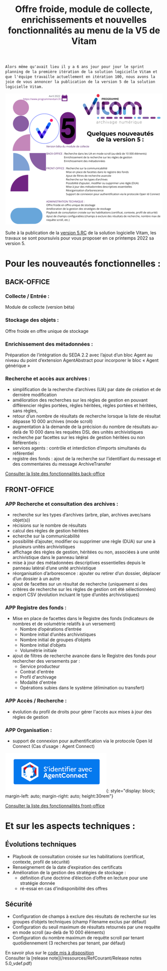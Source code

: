 ﻿---
layout: post
title: Offre froide, module de collecte, enrichissements et nouvelles fonctionnalités au menu de la V5 de Vitam
---

    Alors même qu'avait lieu il y a 6 ans jour pour jour le sprint planning de la première itération de la solution logicielle Vitam et que l'équipe travaille actuellement en itération 100, nous avons la joie de vous annoncer la publication de la version 5 de la solution logicielle Vitam.

![Logos](/public/images/v5-publication_58361219.png)

Suite à la publication de la [version 5.RC](http://www.programmevitam.fr/2021/12/03/Version-5-rc/) de la solution logicielle Vitam, les travaux se sont poursuivis pour vous proposer en ce printemps 2022 sa version 5.

# Pour les nouveautés fonctionnelles :
## BACK-OFFICE  
### Collecte / Entrée : 
Module de collecte (version béta)
### Stockage des objets : 
Offre froide en offre unique de stockage
### Enrichissement des métadonnées : 
Préparation de l’intégration du SEDA 2.2 avec l’ajout d’un bloc Agent au niveau du point d’extension AgentAbstract pour incorporer le bloc « Agent générique »
### Recherche et accès aux archives : 
* simplification de la recherche d’archives (UA) par date de création et de dernière modification
* amélioration des recherches sur les règles de gestion en pouvant différencier règles portées, règles héritées, règles portées et héritées, sans règles,
* retour d’un nombre de résultats de recherche lorsque la liste de résultat dépasse 10 000 archives (mode scroll)
* augmentation à la demande de la précision du nombre de résultats au-delà de 10 000 dans les requêtes DSL des unités archivistiques
* recherche par facettes sur les règles de gestion héritées ou non
Référentiels :
* services agents : contrôle et interdiction d’imports simultanés du référentiel
* registre des fonds : ajout de la recherche sur l’identifiant du message et des commentaires du message ArchiveTransfer

[Consulter la liste des fonctionnalités back-office](/public/images/202203_traitements_vitamV5_v0.1.jpg)

## FRONT-OFFICE
### APP Recherche et consultation des archives :
* recherche sur les types d’archives (arbre, plan, archives avec/sans objet(s))
* récisions sur le nombre de résultats
* calcul des règles de gestion héritées
* echerche sur la communicabilité
* possibilité d’ajouter, modifier ou supprimer une règle (DUA) sur une à plusieurs unités archivistiques
* affichage des règles de gestion, héritées ou non, associées à une unité archivistique dans le panneau latéral
* mise à jour des métadonnées descriptives essentielles depuis le panneau latéral d’une unité archivistique
* réorganisation d’arborescence : ajouter ou retirer d’un dossier, déplacer d’un dossier à un autre
* ajout de facettes sur un résultat de recherche (uniquement si des critères de recherche sur les règles de gestion ont été sélectionnées)
* export CSV (évolution incluant le type d’unités archivistiques)
### APP Registre des fonds :
* Mise en place de facettes dans le Registre des fonds (indicateurs de nombres et de volumétrie relatifs à un versement)
    * Nombre d’opérations d’entrée
    * Nombre initial d’unités archivistiques
    * Nombre initial de groupes d’objets
    * Nombre initial d’objets
    * Volumétrie initiale
* ajout de filtres de recherche avancée dans le Registre des fonds pour rechercher des versements par :
    * Service producteur
    * Contrat d'entrée
    * Profil d'archivage
    * Modalité d'entrée
    * Opérations subies dans le système (élimination ou transfert)
### APP Accès / Recherche :
* évolution du profil de droits pour gérer l'accès aux mises à jour des règles de gestion
### APP Organisation :
* support de connexion pour authentification via le protocole Open Id Connect (Cas d’usage : Agent Connect)

![Agent connect](/public/images/agentconnect.PNG){: style="display: block; margin-left: auto; margin-right: auto; height:30rem"} 

[Consulter la liste des fonctionnalités front-office](/public/images/V5_VitamUI_fonctionnalites_focus.jpg)

# Et sur les aspects techniques :
## Évolutions techniques
* Playbook de consultation croisée sur les habilitations (certificat, contexte, profil de sécurité)
* Renseignement de la date d’expiration des certificats
* Amélioration de la gestion des stratégies de stockage :
    * définition d’une doctrine d’élection d’offre en lecture pour une stratégie donnée
    * ré-essai en cas d’indisponibilité des offres
## Sécurité
* Configuration de champs à exclure des résultats de recherche sur les groupes d’objets techniques (champ Filename exclus par défaut)
* Configuration du seuil maximum de résultats retournés par une requête en mode scroll (au-delà de 10 000 éléments)
* Configuration du nombre maximum de requête scroll par tenant quotidiennement (3 recherches par tenant, par défaut) 

En savoir plus sur le [code mis à disposition](https://www.programmevitam.fr/pages/ressources/#touteversion)  
Consulter la [release note](/ressources/RefCourant/Release notes 5.0_vdef.pdf)